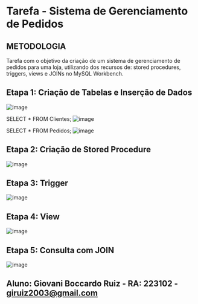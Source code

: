 # Tarefa - Sistema de Gerenciamento de Pedidos
## METODOLOGIA
Tarefa com o objetivo da criação de um sistema de gerenciamento de pedidos para uma loja, utilizando dos recursos de: stored procedures, triggers, views e JOINs no MySQL Workbench.

## Etapa 1: Criação de Tabelas e Inserção de Dados
![image](https://github.com/giovaniruiz03/Sistema-de-Gerenciamento-de-Pedidos/assets/145368122/3255c296-0b86-4d06-9ccb-19f4304e9c25)

SELECT * FROM Clientes;
![image](https://github.com/giovaniruiz03/Sistema-de-Gerenciamento-de-Pedidos/assets/145368122/fd732ce6-6056-499b-91a0-d985f743f81c)

SELECT * FROM Pedidos;
![image](https://github.com/giovaniruiz03/Sistema-de-Gerenciamento-de-Pedidos/assets/145368122/bfddf05f-d8b0-4b20-8ce9-799bfe5fa7da)


## Etapa 2: Criação de Stored Procedure
![image](https://github.com/giovaniruiz03/Sistema-de-Gerenciamento-de-Pedidos/assets/145368122/2be5f609-7897-4dc9-a2a9-e6ace4ac9895)

## Etapa 3: Trigger
![image](https://github.com/giovaniruiz03/Sistema-de-Gerenciamento-de-Pedidos/assets/145368122/1773f545-9ab6-47e2-aa5e-b5e978b03dc1)

## Etapa 4: View
![image](https://github.com/giovaniruiz03/Sistema-de-Gerenciamento-de-Pedidos/assets/145368122/5f74e9d7-6d5d-42a4-9f1c-d55968108dcd)

## Etapa 5: Consulta com JOIN
![image](https://github.com/giovaniruiz03/Sistema-de-Gerenciamento-de-Pedidos/assets/145368122/58031284-3ba0-47ee-9e91-ab3b8e7409fa)



 ## Aluno: Giovani Boccardo Ruiz - RA: 223102 - giruiz2003@gmail.com
